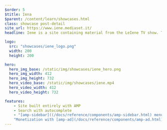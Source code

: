 ```yaml
---
$order: 5
$title: Iena
$parent: /content/learn/showcases.html
class: showcase post-detail
site_url: https://www.iene.mediaset.it/
headline: Iene is a site containing material from the LeIene TV show. The site is built completely with AMP and delivers a fast user experience across devices.

logo:
  src: "showcases/iene_logo.png"
  width: 200
  height: 200

hero:
  hero_img_base: /static/img/showcases/iene_hero.png
  hero_img_width: 412
  hero_img_height: 732
  hero_video_base: /static/img/showcases/iene.mp4
  hero_video_width: 412
  hero_video_height: 732

features:
    - Site built entirely with AMP 
    - Search with autocomplete
    - "[amp-sidebar]((/docs/reference/components/amp-sidebar.html) menu for easy navigation"
    "Monetization with [amp-ad](/docs/reference/components/amp-ad.html)"
---
```

